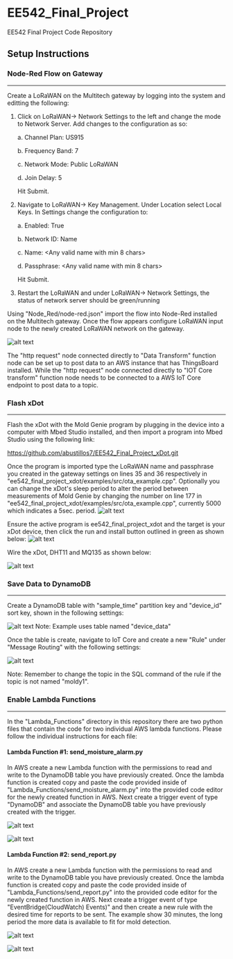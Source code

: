 # EE542_Final_Project
EE542 Final Project Code Repository

## Setup Instructions
### Node-Red Flow on Gateway
___
Create a LoRaWAN on the Multitech gateway by logging into the system and editting the following:

1. Click on LoRaWAN-> Network Settings to the left and change the mode to Network Server. Add changes to the configuration as so:

    a. Channel Plan: US915

    b. Frequency Band: 7

    c. Network Mode: Public LoRaWAN

    d. Join Delay: 5

    Hit Submit.
2. Navigate to LoRaWAN-> Key Management. Under Location select Local Keys. In Settings change the configuration to:

    a. Enabled: True

    b. Network ID: Name

    c. Name: <Any valid name with min 8 chars>

    d. Passphrase: <Any valid name with min 8 chars>

    Hit Submit.
3. Restart the LoRaWAN and under LoRaWAN-> Network Settings, the status of network server should be green/running 

Using "Node_Red/node-red.json" import the flow into Node-Red installed on the Multitech gateway. Once the flow appears configure LoRaWAN input node to the newly created LoRaWAN network on the gateway.

![alt text](https://github.com/abustillos7/EE542_Final_Project/blob/main/Pictures/Node_Red_Flow.png?raw=true)

The "http request" node connected directly to "Data Transform" function node can be set up to post data to an AWS instance that has ThingsBoard installed. While the "http request" node connected directly to "IOT Core transform" function node needs to be connected to a AWS IoT Core endpoint to post data to a topic.

### Flash xDot
___
Flash the xDot with the Mold Genie program by plugging in the device into a computer with Mbed Studio installed, and then import a program into Mbed Studio using the following link:

https://github.com/abustillos7/EE542_Final_Project_xDot.git

Once the program is imported type the LoRaWAN name and passphrase you created in the gateway settings on lines 35 and 36 respectively in "ee542_final_project_xdot/examples/src/ota_example.cpp". Optionally you can change the xDot's sleep period to alter the period between measurements of Mold Genie by changing the number on line 177 in "ee542_final_project_xdot/examples/src/ota_example.cpp", currently 5000 which indicates a 5sec. period.
![alt text](https://github.com/abustillos7/EE542_Final_Project/blob/main/Pictures/xDot_Code.png?raw=true)

Ensure the active program is ee542_final_project_xdot and the target is your xDot device, then click the run and install button outlined in green as shown below:
![alt text](https://github.com/abustillos7/EE542_Final_Project/blob/main/Pictures/Mbed_Flash.png?raw=true)

Wire the xDot, DHT11 and MQ135 as shown below:

![alt text](https://github.com/abustillos7/EE542_Final_Project/blob/main/Pictures/xDot%20Setup.jpg?raw=true)

### Save Data to DynamoDB
___
Create a DynamoDB table with "sample_time" partition key and "device_id" sort key, shown in the following settings:

![alt text](https://github.com/abustillos7/EE542_Final_Project/blob/main/Pictures/DynamoDB_Settings.png?raw=true)
Note: Example uses table named "device_data"

Once the table is create, navigate to IoT Core and create a new "Rule" under "Message Routing" with the following settings:

![alt text](https://github.com/abustillos7/EE542_Final_Project/blob/main/Pictures/Insert_Rule.png?raw=true)

Note: Remember to change the topic in the SQL command of the rule if the topic is not named "moldy1".

### Enable Lambda Functions
___
In the "Lambda_Functions" directory in this repository there are two python files that contain the code for two individual AWS lambda functions. Please follow the individual instructions for each file:

#### Lambda Function #1: send_moisture_alarm.py
In AWS create a new Lambda function with the permissions to read and write to the DynamoDB table you have previously created. Once the lambda function is created copy and paste the code provided inside of "Lambda_Functions/send_moisture_alarm.py" into the provided code editor for the newly created function in AWS. Next create a trigger event of type "DynamoDB" and associate the DynamoDB table you have previously created with the trigger.

![alt text](https://github.com/abustillos7/EE542_Final_Project/blob/main/Pictures/Alarm_Trigger.png?raw=true)

![alt text](https://github.com/abustillos7/EE542_Final_Project/blob/main/Pictures/Alarm_Final.png?raw=true)

#### Lambda Function #2: send_report.py
In AWS create a new Lambda function with the permissions to read and write to the DynamoDB table you have previously created. Once the lambda function is created copy and paste the code provided inside of "Lambda_Functions/send_report.py" into the provided code editor for the newly created function in AWS. Next create a trigger event of type "EventBridge(CloudWatch) Events)" and then create a new rule with the desired time for reports to be sent. The example show 30 minutes, the long period the more data is available to fit for mold detection.

![alt text](https://github.com/abustillos7/EE542_Final_Project/blob/main/Pictures/Report_Trigger.png?raw=true)

![alt text](https://github.com/abustillos7/EE542_Final_Project/blob/main/Pictures/Report_Final.png?raw=true)

